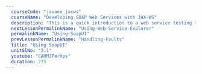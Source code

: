 ```yaml
---
  courseCode: "javaee_jaxws"
  courseName: "Developing SOAP Web Services with JAX-WS"
  description: "This is a quick introduction to a web service testing tool called SoapUI. We use this tool to test our web service without having to use the Glassfish tester page. In this video, you'll learn how to install the SoapUI plugin in eclipse, create a new project and make a SOAP web service call from it."
  nextLessonPermalinkName: "Using-Web-Service-Explorer"
  permalinkName: "Using-SoapUI"
  prevLessonPermalinkName: "Handling-Faults"
  title: "Using SoapUI"
  unitSlNo: "3.1"
  youtube: "CAHMJFerXps"
  duration: 775
---
```

